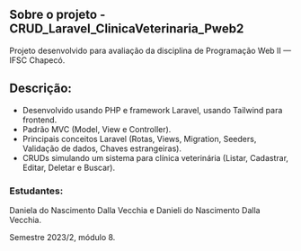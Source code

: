 
## Sobre o projeto - CRUD_Laravel_ClinicaVeterinaria_Pweb2
Projeto desenvolvido para avaliação da disciplina de Programação Web II — IFSC Chapecó. 

## Descrição: 
- Desenvolvido usando PHP e framework Laravel, usando Tailwind para frontend.
- Padrão MVC (Model, View e Controller).
- Principais conceitos Laravel (Rotas, Views, Migration, Seeders, Validação de dados, Chaves estrangeiras).
- CRUDs simulando um sistema para clínica veterinária (Listar, Cadastrar, Editar, Deletar e Buscar).

### Estudantes:   
Daniela do Nascimento Dalla Vecchia e Danieli do Nascimento Dalla Vecchia. 

Semestre 2023/2, módulo 8.
